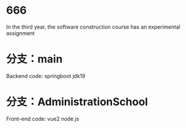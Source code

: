 # 666
In the third year, the software construction course has an experimental assignment

# 分支：main
Backend code: springboot jdk19

# 分支：AdministrationSchool
Front-end code: vue2 node.js
